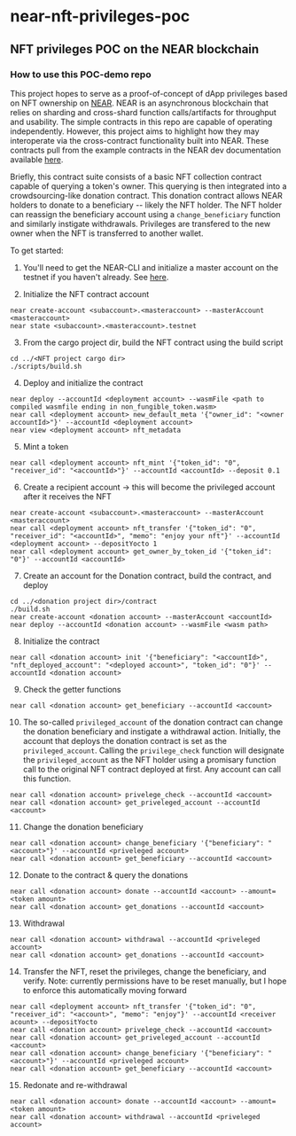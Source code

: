 # near-nft-privileges-poc

## NFT privileges POC on the NEAR blockchain

### How to use this POC-demo repo

This project hopes to serve as a proof-of-concept of dApp privileges based on NFT ownership on [NEAR](https://near.org/). NEAR is an asynchronous blockchain that relies on sharding and cross-shard function calls/artifacts for throughput and usability. The simple contracts in this repo are capable of operating independently. However, this project aims to highlight how they may interoperate via the cross-contract functionality built into NEAR. These contracts pull from the example contracts in the NEAR dev documentation available [here](https://github.com/near-examples/NFT).

Briefly, this contract suite consists of a basic NFT collection contract capable of querying a token's owner. This querying is then integrated into a crowdsourcing-like donation contract. This donation contract allows NEAR holders to donate to a beneficiary -- likely the NFT holder. The NFT holder can reassign the beneficiary account using a `change_beneficiary` function and similarly instigate withdrawals. Privileges are transfered to the new owner when the NFT is transferred to another wallet.

To get started:

1) You'll need to get the NEAR-CLI and initialize a master account on the testnet if you haven't already. See [here](https://docs.near.org/tools/near-cli).

2) Initialize the NFT contract account
```=bash
near create-account <subaccount>.<masteraccount> --masterAccount <masteraccount>
near state <subaccount>.<masteraccount>.testnet
```

3) From the cargo project dir, build the NFT contract using the build script
```=bash
cd ../<NFT project cargo dir>
./scripts/build.sh
```

4) Deploy and initialize the contract
```=bash
near deploy --accountId <deployment account> --wasmFile <path to compiled wasmfile ending in non_fungible_token.wasm>
near call <deployment account> new_default_meta '{"owner_id": "<owner accountId>"}' --accountId <deployment account>
near view <deployment account> nft_metadata
```

5) Mint a token
```=bash
near call <deployment account> nft_mint '{"token_id": "0", "receiver_id": "<accountId>"}' --accountId <accountId> --deposit 0.1
```

6) Create a recipient account -> this will become the privileged account after it receives the NFT
```=bash
near create-account <subaccount>.<masteraccount> --masterAccount <masteraccount>
near call <deployment account> nft_transfer '{"token_id": "0", "receiver_id": "<accountId>", "memo": "enjoy your nft"}' --accountId <deployment account> --depositYocto 1
near call <deployment account> get_owner_by_token_id '{"token_id": "0"}' --accountId <accountId>
```

7) Create an account for the Donation contract, build the contract, and deploy
```=bash
cd ../<donation project dir>/contract
./build.sh
near create-account <donation account> --masterAccount <accountId>
near deploy --accountId <donation account> --wasmFile <wasm path>
```

8) Initialize the contract
```=bash
near call <donation account> init '{"beneficiary": "<accountId>", "nft_deployed_account": "<deployed account>", "token_id": "0"}' --accountId <donation account>
```

9) Check the getter functions
```=bash
near call <donation account> get_beneficiary --accountId <account>
```

10) The so-called `privileged_account` of the donation contract can change the donation beneficiary and instigate a withdrawal action. Initially, the account that deploys the donation contract is set as the `privileged_account`. Calling the `privilege_check` function will designate the `privileged_account` as the NFT holder using a promisary function call to the original NFT contract deployed at first. Any account can call this function.
```=bash
near call <donation account> privelege_check --accountId <account>
near call <donation account> get_priveleged_account --accountId <account>
```

11) Change the donation beneficiary
```=bash
near call <donation account> change_beneficiary '{"beneficiary": "<account>"}' --accountId <priveleged account>
near call <donation account> get_beneficiary --accountId <account>
```

12) Donate to the contract & query the donations
```=bash
near call <donation account> donate --accountId <account> --amount=<token amount>
near call <donation account> get_donations --accountId <account>
```

13) Withdrawal 
```=bash
near call <donation account> withdrawal --accountId <priveleged account>
near call <donation account> get_donations --accountId <account>
```

14) Transfer the NFT, reset the privileges, change the beneficiary, and verify. Note: currently permissions have to be reset manually, but I hope to enforce this automatically moving forward
```=bash
near call <deployment account> nft_transfer '{"token_id": "0", "receiver_id": "<account>", "memo": "enjoy"}' --accountId <receiver acount> --depositYocto 
near call <donation account> privelege_check --accountId <account>
near call <donation account> get_priveleged_account --accountId <account>
near call <donation account> change_beneficiary '{"beneficiary": "<account>"}' --accountId <priveleged account>
near call <donation account> get_beneficiary --accountId <account>
```

15) Redonate and re-withdrawal
```=bash
near call <donation account> donate --accountId <account> --amount=<token amount>
near call <donation account> withdrawal --accountId <priveleged account>
```

